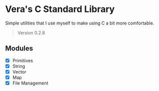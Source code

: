 # Vera's C Standard Library

Simple utilities that I use myself to make using C a bit more comfortable.

> Version 0.2.8

## Modules

- [X] Primitives
- [X] String
- [X] Vector
- [X] Map
- [X] File Management 
